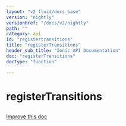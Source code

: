 ```yaml
---
layout: "v2_fluid/docs_base"
version: "nightly"
versionHref: "/docs/v2/nightly"
path: ""
category: api
id: "registertransitions"
title: "registerTransitions"
header_sub_title: "Ionic API Documentation"
doc: "registerTransitions"
docType: "function"

---
```










<h1 class="api-title">
<a class="anchor" name="register-transitions" href="#register-transitions"></a>

registerTransitions





</h1>

<a class="improve-v2-docs" href="http://github.com/driftyco/ionic/edit/master//src/transitions/transition-registry.ts#L13">
Improve this doc
</a>










<!-- @usage tag -->


<!-- @property tags -->



<!-- instance methods on the class -->




<!-- related link --><!-- end content block -->


<!-- end body block -->

